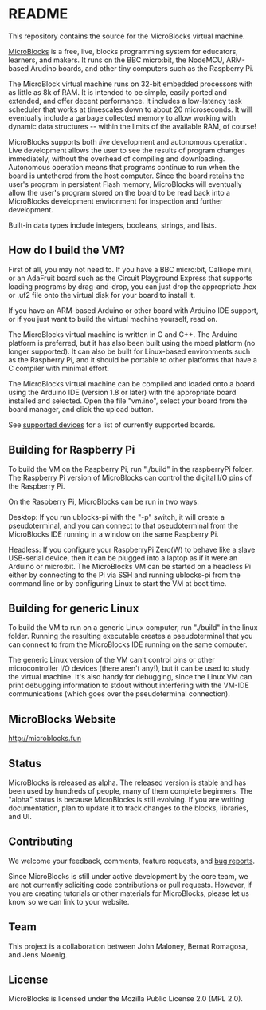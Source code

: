 # README #

This repository contains the source for the MicroBlocks
virtual machine.

[MicroBlocks](http://microblocks.fun) is a free, live, blocks programming system
for educators, learners, and makers. It runs on the BBC
micro:bit, the NodeMCU, ARM-based Arudino boards, and
other tiny computers such as the Raspberry Pi.

The MicroBlock virtual machine runs on 32-bit embedded processors
with as little as 8k of RAM. It is intended to be simple,
easily ported and extended, and offer decent performance.
It includes a low-latency task scheduler that works
at timescales down to about 20 microseconds.
It will eventually include a garbage collected memory
to allow working with dynamic data structures -- within
the limits of the available RAM, of course!

MicroBlocks supports both *live* development and autonomous operation.
Live development allows the user to see the results of program changes
immediately, without the overhead of compiling and downloading.
Autonomous operation means that programs continue to run when the board
is untethered from the host computer. Since the board retains the user's program
in persistent Flash memory, MicroBlocks will eventually
allow the user's program stored on the board to be read back into a
MicroBlocks development environment for inspection and
further development.

Built-in data types include integers, booleans, strings, and lists.

## How do I build the VM? ##

First of all, you may not need to. If you have a BBC micro:bit,
Calliope mini, or an AdaFruit board such as the Circuit Playground
Express that supports loading programs by drag-and-drop, you can
just drop the appropriate .hex or .uf2 file onto the virtual
disk for your board to install it.

If you have an ARM-based Arduino or other board with
Arduino IDE support, or if you just want to build
the virtual machine yourself, read on.

The MicroBlocks virtual machine is written in C and C++.
The Arduino platform is preferred, but it has also
been built using the mbed platform (no longer supported).
It can also be built for Linux-based environments such
as the Raspberry Pi, and it should be portable to other
platforms that have a C compiler with minimal effort.

The MicroBlocks virtual machine can be compiled and loaded
onto a board using the Arduino IDE (version 1.8 or later)
with the appropriate board installed and selected.
Open the file "vm.ino", select your board from the
board manager, and click the upload button.

See <a href="https://bitbucket.org/john_maloney/smallvm/wiki/Devices">supported devices</a> for a list of currently supported boards.

## Building for Raspberry Pi ##

To build the VM on the Raspberry Pi, run "./build" in the raspberryPi folder.
The Raspberry Pi version of MicroBlocks can control the digital I/O
pins of the Raspberry Pi.

On the Raspberry Pi, MicroBlocks can be run in two ways:

Desktop: If you run ublocks-pi with the "-p" switch,
it will create a pseudoterminal, and you can connect to that pseudoterminal
from the MicroBlocks IDE running in a window on the same Raspberry Pi.

Headless: If you configure your RaspberryPi Zero(W) to behave like a slave USB-serial
device, then it can be plugged into a laptop as if it were an Arduino or micro:bit.
The MicroBlocks VM can be started on a headless Pi either by connecting
to the Pi via SSH and running ublocks-pi from the command line
or by configuring Linux to start the VM at boot time.

## Building for generic Linux ##

To build the VM to run on a generic Linux computer, run "./build" in the linux folder.
Running the resulting executable creates a pseudoterminal that you can connect
to from the MicroBlocks IDE running on the same computer.

The generic Linux version of the VM can't control pins or other microcontroller I/O devices
(there aren't any!), but it can be used to study the virtual machine.
It's also handy for debugging, since the Linux VM can print debugging information
to stdout without interfering with the VM-IDE communications (which goes over
the pseudoterminal connection).

## MicroBlocks Website ##

<http://microblocks.fun>

## Status ##

MicroBlocks is released as alpha. The released version is stable and has been used by hundreds of people, many of them complete beginners. The "alpha" status is because MicroBlocks is still evolving. If you are writing documentation, plan to update it to track changes to the blocks, libraries, and UI.

## Contributing ##

We welcome your feedback, comments, feature requests, and
[bug reports](https://bitbucket.org/john_maloney/smallvm/issues?status=new&status=open).

Since MicroBlocks is still under active development by the core team, we are not currently
soliciting code contributions or pull requests. However, if you are creating tutorials or other materials for MicroBlocks, please let us know so we can link to your website.

## Team ##

This project is a collaboration between John Maloney, Bernat Romagosa,
and Jens Moenig.

## License ##

MicroBlocks is licensed under the Mozilla Public License 2.0 (MPL 2.0).
